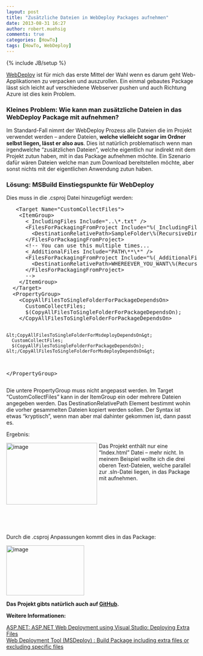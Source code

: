```yaml
---
layout: post
title: "Zusätzliche Dateien in WebDeploy Packages aufnehmen"
date: 2013-08-31 16:27
author: robert.muehsig
comments: true
categories: [HowTo]
tags: [HowTo, WebDeploy]
---
```

{% include JB/setup %}
<p><a href="{{BASE_PATH}}/?s=webdeploy">WebDeploy</a> ist für mich das erste Mittel der Wahl wenn es darum geht Web-Applikationen zu verpacken und auszurollen. Ein einmal gebautes Package lässt sich leicht auf verschiedene Webserver pushen und auch Richtung Azure ist dies kein Problem. </p> <h3>Kleines Problem: Wie kann man zusätzliche Dateien in das WebDeploy Package mit aufnehmen?</h3> <p>Im Standard-Fall nimmt der WebDeploy Prozess alle Dateien die im Projekt verwendet werden – andere Dateien, <strong>welche vielleicht sogar im Ordner selbst liegen, lässt er also aus</strong>. Dies ist natürlich problematisch wenn man irgendwelche “zusätzlichen Dateien”, welche eigentlich nur indirekt mit dem Projekt zutun haben, mit in das Package aufnehmen möchte. Ein Szenario dafür wären Dateien welche man zum Download bereitstellen möchte, aber sonst nichts mit der eigentlichen Anwendung zutun haben.</p> <h3>Lösung: MSBuild Einstiegspunkte für WebDeploy</h3> <p>Dies muss in die .csproj Datei hinzugefügt werden:</p><pre class="brush: csharp; auto-links: true; collapse: false; first-line: 1; gutter: true; html-script: false; light: false; ruler: false; smart-tabs: true; tab-size: 4; toolbar: true;">   &lt;Target Name="CustomCollectFiles"&gt;
    &lt;ItemGroup&gt;
      &lt;_IncludingFiles Include="..\*.txt" /&gt;
      &lt;FilesForPackagingFromProject Include="%(_IncludingFiles.Identity)"&gt;
        &lt;DestinationRelativePath&gt;SampleFolder\%(RecursiveDir)%(Filename)%(Extension)&lt;/DestinationRelativePath&gt;
      &lt;/FilesForPackagingFromProject&gt;
      &lt;!-- You can use this multiple times... 
      &lt;_AdditionalFiles Include="PATH\**\*" /&gt;
      &lt;FilesForPackagingFromProject Include="%(_AdditionalFiles.Identity)"&gt;
        &lt;DestinationRelativePath&gt;WHEREEVER_YOU_WANT\%(RecursiveDir)%(Filename)%(Extension)&lt;/DestinationRelativePath&gt;
      &lt;/FilesForPackagingFromProject&gt;
      --&gt;
    &lt;/ItemGroup&gt;
  &lt;/Target&gt;
  &lt;PropertyGroup&gt;
    &lt;CopyAllFilesToSingleFolderForPackageDependsOn&gt;
      CustomCollectFiles;
      $(CopyAllFilesToSingleFolderForPackageDependsOn);
    &lt;/CopyAllFilesToSingleFolderForPackageDependsOn&gt;

    &lt;CopyAllFilesToSingleFolderForMsdeployDependsOn&gt;
      CustomCollectFiles;
      $(CopyAllFilesToSingleFolderForPackageDependsOn);
    &lt;/CopyAllFilesToSingleFolderForMsdeployDependsOn&gt;
  &lt;/PropertyGroup&gt;</pre>
<p>Die untere PropertyGroup muss nicht angepasst werden. Im Target “CustomCollectFiles” kann in der ItemGroup ein oder mehrere Dateien angegeben werden. Das DestinationRelativePath Element bestimmt wohin die vorher gesammelten Dateien kopiert werden sollen. Der Syntax ist etwas “kryptisch”, wenn man aber mal dahinter gekommen ist, dann passt es.</p>
<p>Ergebnis:</p>
<p><a href="{{BASE_PATH}}/assets/wp-images/image1913.png"><img title="image" style="border-top: 0px; border-right: 0px; border-bottom: 0px; margin: 0px 5px 0px 0px; border-left: 0px; display: inline" border="0" alt="image" align="left" src="{{BASE_PATH}}/assets/wp-images/image_thumb1054.png" width="240" height="163"></a> </p>
<p>Das Projekt enthält nur eine “Index.html” Datei – mehr nicht. In meinem Beispiel wollte ich die drei oberen Text-Dateien, welche parallel zur .sln-Datei liegen, in das Package mit aufnehmen. </p>
<p>&nbsp;</p>
<p>&nbsp;</p>
<p>&nbsp;</p>
<p>&nbsp;</p>
<p>Durch die .csproj Anpassungen kommt dies in das Package:</p>
<p><a href="{{BASE_PATH}}/assets/wp-images/image1914.png"><img title="image" style="border-top: 0px; border-right: 0px; border-bottom: 0px; border-left: 0px; display: inline" border="0" alt="image" src="{{BASE_PATH}}/assets/wp-images/image_thumb1055.png" width="206" height="132"></a> </p>
<p><strong>Das Projekt gibts natürlich auch auf <a href="https://github.com/Code-Inside/Samples/tree/master/2013/WebDeployWithAdditions">GitHub</a>.</strong></p>
<p><strong>Weitere Informationen:</strong></p>
<p><a href="http://www.asp.net/mvc/tutorials/deployment/visual-studio-web-deployment/deploying-extra-files">ASP.NET: ASP.NET Web Deployment using Visual Studio: Deploying Extra Files</a><br><a href="http://sedodream.com/2010/05/01/WebDeploymentToolMSDeployBuildPackageIncludingExtraFilesOrExcludingSpecificFiles.aspx">Web Deployment Tool (MSDeploy) : Build Package including extra files or excluding specific files</a></p>
